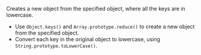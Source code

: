 Creates a new object from the specified object, where all the keys are in lowercase.

- Use `Object.keys()` and `Array.prototype.reduce()` to create a new object from the specified object.
- Convert each key in the original object to lowercase, using `String.prototype.toLowerCase()`.